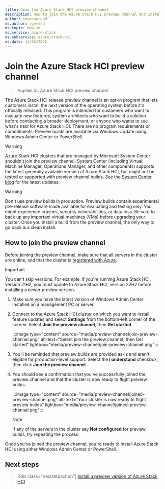 ```yaml
---
title: Join the Azure Stack HCI preview channel
description: How to join the Azure Stack HCI preview channel and install feature updates by using Windows PowerShell or Windows Admin Center.
author: jasongerend
ms.author: jgerend
ms.topic: how-to
ms.service: azure-stack
ms.subservice: azure-stack-hci
ms.date: 11/08/2022
---
```


# Join the Azure Stack HCI preview channel

> Applies to: Azure Stack HCI preview channel

The Azure Stack HCI release preview channel is an opt-in program that lets customers install the next version of the operating system before it's officially released. This program is intended for customers who want to evaluate new features, system architects who want to build a solution before conducting a broader deployment, or anyone who wants to see what's next for Azure Stack HCI. There are no program requirements or commitments. Preview builds are available via Windows Update using Windows Admin Center or PowerShell.

   > [!WARNING]
   > Azure Stack HCI clusters that are managed by Microsoft System Center shouldn't join the preview channel. System Center (including Virtual Machine Manager, Operations Manager, and other components) supports the latest generally available version of Azure Stack HCI, but might not be tested or supported with preview channel builds. See the [System Center blog](https://techcommunity.microsoft.com/t5/system-center-blog/bg-p/SystemCenterBlog) for the latest updates.

   > [!WARNING]
   > Don't use preview builds in production. Preview builds contain experimental pre-release software made available for evaluating and testing only. You might experience crashes, security vulnerabilities, or data loss. Be sure to back up any important virtual machines (VMs) before upgrading your cluster. Once you install a build from the preview channel, the only way to go back is a clean install.

## How to join the preview channel

Before joining the preview channel, make sure that all servers in the cluster are online, and that the cluster is [registered with Azure](../deploy/register-with-azure.md).

   > [!IMPORTANT]
   > You can't skip versions. For example, if you're running Azure Stack HCI, version 21H2, you must update to Azure Stack HCI, version 22H2 before installing a newer preview version.

1. Make sure you have the latest version of Windows Admin Center installed on a management PC or server.

2. Connect to the Azure Stack HCI cluster on which you want to install feature updates and select **Settings** from the bottom-left corner of the screen. Select **Join the preview channel**, then **Get started**.

   :::image type="content" source="media/preview-channel/join-preview-channel.png" alt-text="Select join the preview channel, then Get started" lightbox="media/preview-channel/join-preview-channel.png":::

3. You'll be reminded that preview builds are provided as-is and aren't eligible for production-level support. Select the **I understand** checkbox, then click **Join the preview channel**.

4. You should see a confirmation that you've successfully joined the preview channel and that the cluster is now ready to flight preview builds.

   :::image type="content" source="media/preview-channel/joined-preview-channel.png" alt-text="Your cluster is now ready to flight preview builds" lightbox="media/preview-channel/joined-preview-channel.png":::

   > [!NOTE]
   > If any of the servers in the cluster say **Not configured** for preview builds, try repeating the process.

Once you've joined the preview channel, you're ready to install Azure Stack HCI using either Windows Admin Center or PowerShell.


## Next steps

> [!div class="nextstepaction"]
> [Install a preview version of Azure Stack HCI](../manage/install-preview-version.md)
